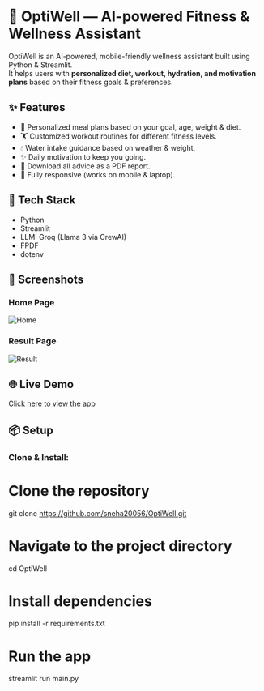 # 🌟 OptiWell — AI-powered Fitness & Wellness Assistant

OptiWell is an AI-powered, mobile-friendly wellness assistant built using Python & Streamlit.  
It helps users with **personalized diet, workout, hydration, and motivation plans** based on their fitness goals & preferences.

## ✨ Features
- 🎯 Personalized meal plans based on your goal, age, weight & diet.
- 🏋️ Customized workout routines for different fitness levels.
- 💧 Water intake guidance based on weather & weight.
- ✨ Daily motivation to keep you going.
- 📄 Download all advice as a PDF report.
- 📱 Fully responsive (works on mobile & laptop).

## 🚀 Tech Stack
- Python
- Streamlit
- LLM: Groq (Llama 3 via CrewAI)
- FPDF
- dotenv


## 📸 Screenshots

### Home Page
![Home](screenshots/HOME_PAGE.png)

### Result Page
![Result](screenshots/RESULT_SCREEN.png)


## 🌐 Live Demo
[Click here to view the app](https://optiwell.onrender.com/)


## 📦 Setup

### Clone & Install:

# Clone the repository
git clone https://github.com/sneha20056/OptiWell.git

# Navigate to the project directory
cd OptiWell

# Install dependencies
pip install -r requirements.txt


# Run the app
streamlit run main.py
